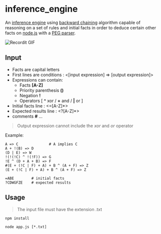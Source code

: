 # inference_engine

An [inference engine](https://en.wikipedia.org/wiki/Inference_engine) using [backward chaining](https://en.wikipedia.org/wiki/Backward_chaining) algorithm capable of reasoning on a set of rules and initial facts in order to deduce certain other facts on [node.js](https://nodejs.org/) with a [PEG parser](https://en.wikipedia.org/wiki/Parsing_expression_grammar).

![Recordit GIF](https://i.ibb.co/Sx7nNrn/ezgif-com-crop.gif)

## Input

- Facts are capital letters
- First lines are conditions : <[input expression] => [output expression]>
- Expressions can contain:
  - Facts **[A-Z]**
  - Priority parenthesis **()**
  - Negation **!**
  - Operators [&nbsp;__^__ xor / __+__ and / __|__ or&nbsp;]
- Initial facts line : <=[A-Z]\*>
- Expected results line : <?[A-Z]\*>
- comments **#** ...

> Output expression cannot include the _xor_ and _or_ operator

Example:

```
A => C				# A implies C
A + !(B) => D
(D | E) => W
!(!(!C) ^ !(!F)) => G
!E ^ (D + A + B) => F
#(E + (!C | F) + A) + B ^ (A + F) => Z
(E + (!C | F) + A) + B ^ (A + F) => Z

=ABE		# initial facts
?CDWGFZE	# expected results
```

## Usage

> The input file must have the extension .txt

```
npm install

node app.js [*.txt]
```
